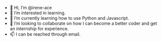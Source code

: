 - 👋 Hi, I’m @irene-ace
- 👀 I’m interested in learning.
- 🌱 I’m currently learning how to use Python and Javascript. 
- 💞️ I’m looking to collaborate on how I can become a better coder and get an internship for experience. 
- 📫 I can be reached through email. 

<!---
irene-ace/irene-ace is a ✨ special ✨ repository because its `README.md` (this file) appears on your GitHub profile.
You can click the Preview link to take a look at your changes.
--->
